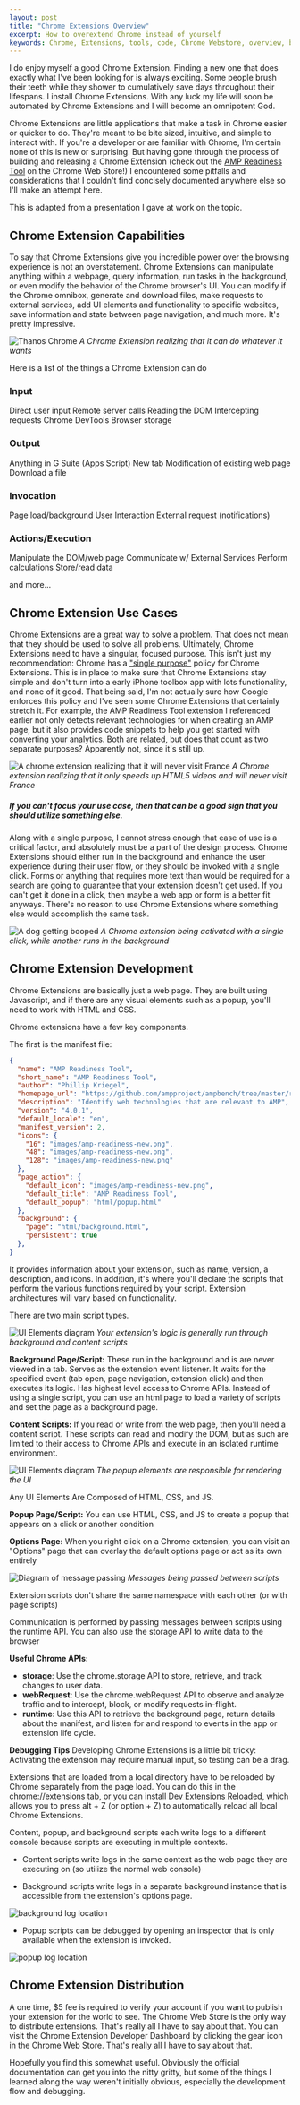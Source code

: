 ```yaml
---
layout: post
title: "Chrome Extensions Overview"
excerpt: How to overextend Chrome instead of yourself
keywords: Chrome, Extensions, tools, code, Chrome Webstore, overview, basics, understanding, tutorial, Phillip, Kriegel
---
```


I do enjoy myself a good Chrome Extension. Finding a new one that does exactly what I've been looking for is always exciting. Some people brush their teeth while they shower to cumulatively save days throughout their lifespans. I install Chrome Extensions. With any luck my life will soon be automated by Chrome Extensions and I will become an omnipotent God.

Chrome Extensions are little applications that make a task in Chrome easier or quicker to do. They're meant to be bite sized, intuitive, and simple to interact with. If you're a developer or are familiar with Chrome, I'm certain none of this is new or surprising. But having gone through the process of building and releasing a Chrome Extension (check out the [AMP Readiness Tool](https://chrome.google.com/webstore/detail/amp-readiness-tool/fadclbipdhchagpdkjfcpippejnekimg?hl=en) on the Chrome Web Store!) I encountered some pitfalls and considerations that I couldn't find concisely documented anywhere else so I'll make an attempt here.

This is adapted from a presentation I gave at work on the topic.

## Chrome Extension Capabilities

To say that Chrome Extensions give you incredible power over the browsing experience is not an overstatement. Chrome Extensions can manipulate anything within a webpage, query information, run tasks in the background, or even modify the behavior of the Chrome browser's UI. You can modify if the Chrome omnibox, generate and download files, make requests to external services, add UI elements and functionality to specific websites, save information and state between page navigation, and much more. It's pretty impressive.

![Thanos Chrome](/assets/posts/chrome-extensions/thanos.png)
*A Chrome Extension realizing that it can do whatever it wants*

Here is a list of the things a Chrome Extension can do

### Input

Direct user input
Remote server calls
Reading the DOM
Intercepting requests
Chrome DevTools
Browser storage

### Output

Anything in G Suite (Apps Script)
New tab
Modification of existing web page
Download a file

### Invocation

Page load/background
User Interaction
External request (notifications)

### Actions/Execution

Manipulate the DOM/web page
Communicate w/ External Services
Perform calculations
Store/read data

and more...

## Chrome Extension Use Cases

Chrome Extensions are a great way to solve a problem. That does not mean that they should be used to solve all problems. Ultimately, Chrome Extensions need to have a singular, focused purpose. This isn't just my recommendation: Chrome has a ["single purpose"](https://developer.chrome.com/extensions/single_purpose) policy for Chrome Extensions. This is in place to make sure that Chrome Extensions stay simple and don't turn into a early iPhone toolbox app with lots functionality, and none of it good. That being said, I'm not actually sure how Google enforces this policy and I've seen some Chrome Extensions that certainly stretch it. For example, the AMP Readiness Tool extension I referenced earlier not only detects relevant technologies for when creating an AMP page, but it also provides code snippets to help you get started with converting your analytics. Both are related, but does that count as two separate purposes? Apparently not, since it's still up.

![A chrome extension realizing that it will never visit France](https://media.giphy.com/media/elmyDvAaEBNCv88SN1/giphy.gif)
*A Chrome extension realizing that it only speeds up HTML5 videos and will never visit France*

##### If you can't focus your use case, then that can be a good sign that you should utilize something else.

Along with a single purpose, I cannot stress enough that ease of use is a critical factor, and absolutely must be a part of the design process. Chrome Extensions should either run in the background and enhance the user experience during their user flow, or they should be invoked with a single click. Forms or anything that requires more text than would be required for a search are going to guarantee that your extension doesn't get used. If you can't get it done in a click, then maybe a web app or form is a better fit anyways. There's no reason to use Chrome Extensions where something else would accomplish the same task.

![A dog getting booped](https://media.giphy.com/media/d5T6fLw1bLDuJ3oPxZ/giphy.gif)
*A Chrome extension being activated with a single click, while another runs in the background*


## Chrome Extension Development

Chrome Extensions are basically just a web page. They are built using Javascript, and if there are any visual elements such as a popup, you'll need to work with HTML and CSS.

Chrome extensions have a few key components.

The first is the manifest file:

```json
{
  "name": "AMP Readiness Tool",
  "short_name": "AMP Readiness Tool",
  "author": "Phillip Kriegel",
  "homepage_url": "https://github.com/ampproject/ampbench/tree/master/readiness-tool",
  "description": "Identify web technologies that are relevant to AMP",
  "version": "4.0.1",
  "default_locale": "en",
  "manifest_version": 2,
  "icons": {
    "16": "images/amp-readiness-new.png",
    "48": "images/amp-readiness-new.png",
    "128": "images/amp-readiness-new.png"
  },
  "page_action": {
    "default_icon": "images/amp-readiness-new.png",
    "default_title": "AMP Readiness Tool",
    "default_popup": "html/popup.html"
  },
  "background": {
    "page": "html/background.html",
    "persistent": true
  },
}
```

It provides information about your extension, such as name, version, a description, and icons. In addition, it's where you'll declare the scripts that perform the various functions required by your script. Extension architectures will vary based on functionality.

There are two main script types.

![UI Elements diagram](/assets/posts/chrome-extensions/background_content_js.png)
*Your extension's logic is generally run through background and content scripts*

**Background Page/Script:**
These run in the background and is are never viewed in a tab. Serves as the extension event listener. It waits for the specified event (tab open, page navigation, extension click) and then executes its logic. Has highest level access to Chrome APIs. Instead of using a single script, you can use an html page to load a variety of scripts and set the page as a background page.

**Content Scripts:**
If you read or write from the web page, then you'll need a content script. These scripts can read and modify the DOM, but as such are limited to their access to Chrome APIs and execute in an isolated runtime environment.

![UI Elements diagram](/assets/posts/chrome-extensions/popup.png)
*The popup elements are responsible for rendering the UI*

Any UI Elements Are Composed of HTML, CSS, and JS.

**Popup Page/Script:**
You can use HTML, CSS, and JS to create a popup that appears on a click or another condition

**Options Page:**
When you right click on a Chrome extension, you can visit an "Options" page that can overlay the default options page or act as its own entirely

![Diagram of message passing](/assets/posts/chrome-extensions/messages.png)
*Messages being passed between scripts*

Extension scripts don't share the same namespace with each other (or with page scripts)

Communication is performed by passing messages between scripts using the runtime API. You can also use the storage API to write data to the browser

**Useful Chrome APIs:**
* **storage**: Use the chrome.storage API to store, retrieve, and track changes to user data.
* **webRequest**: Use the chrome.webRequest API to observe and analyze traffic and to intercept, block, or modify requests in-flight.
* **runtime**: Use this API to retrieve the background page, return details about the manifest, and listen for and respond to events in the app or extension life cycle.

**Debugging Tips**
Developing Chrome Extensions is a little bit tricky:
Activating the extension may require manual input, so testing can be a drag.

Extensions that are loaded from a local directory have to be reloaded by Chrome separately from the page load. You can do this in the chrome://extensions tab, or you can install [Dev Extensions Reloaded](https://chrome.google.com/webstore/detail/dev-extensions-reload/bbanndmhbmgajamonlgnjnfdbifbnbdj?hl=en), which allows you to press alt + Z (or option + Z) to automatically reload all local Chrome Extensions.

Content, popup, and background scripts each write logs to a different console because scripts are executing in multiple contexts.

* Content scripts write logs in the same context as the web page they are executing on (so utilize the normal web console)

* Background scripts write logs in a separate background instance that is accessible from the extension's options page.

![background log location](/assets/posts/chrome-extensions/background_logs.png)

* Popup scripts can be debugged by opening an inspector that is only available when the extension is invoked.

![popup log location](/assets/posts/chrome-extensions/popup_logs.png)

## Chrome Extension Distribution

A one time, $5 fee is required to verify your account if you want to publish your extension for the world to see. The Chrome Web Store is the only way to distribute extensions. That's really all I have to say about that. You can visit the Chrome Extension Developer Dashboard by clicking the gear icon in the Chrome Web Store. That's really all I have to say about that.

Hopefully you find this somewhat useful. Obviously the official documentation can get you into the nitty gritty, but some of the things I learned along the way weren't initially obvious, especially the development flow and debugging.
